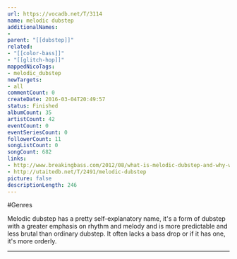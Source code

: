 ```yaml
---
url: https://vocadb.net/T/3114
name: melodic dubstep
additionalNames: 
- 
parent: "[[dubstep]]"
related:
- "[[color-bass]]"
- "[[glitch-hop]]"
mappedNicoTags:
- melodic_dubstep
newTargets:
- all
commentCount: 0
createDate: 2016-03-04T20:49:57
status: Finished
albumCount: 35
artistCount: 42
eventCount: 0
eventSeriesCount: 0
followerCount: 11
songListCount: 0
songCount: 682
links: 
- http://www.breakingbass.com/2012/08/what-is-melodic-dubstep-and-why-would-i.html
- http://utaitedb.net/T/2491/melodic-dubstep
picture: false
descriptionLength: 246
---
```


#Genres

Melodic dubstep has a pretty self-explanatory name, it's a form of dubstep with a greater emphasis on rhythm and melody and is more predictable and less brutal than ordinary dubstep. It often lacks a bass drop or if it has one, it's more orderly.

---

